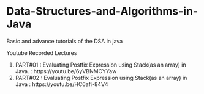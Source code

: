 # Data-Structures-and-Algorithms-in-Java
Basic and advance tutorials of the DSA in java

Youtube Recorded Lectures 
<ol>
<li> PART#01 : Evaluating Postfix Expression using Stack(as an array) in Java. : https://youtu.be/6yVBNMCYYaw </li>
<li> PART#02 : Evaluating Postfix Expression using Stack(as an array) in Java : https://youtu.be/HC6afi-84V4 </li>
</ol>
